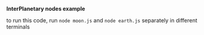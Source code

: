 **InterPlanetary nodes example**

to run this code, run `node moon.js` and `node earth.js` separately in different terminals